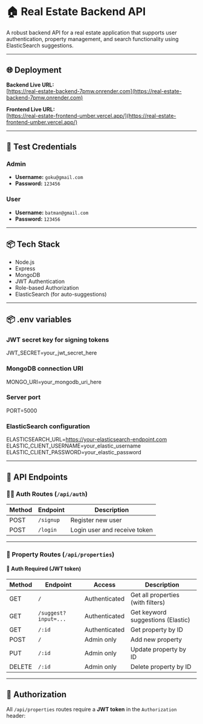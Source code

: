 # 🏠 Real Estate Backend API

A robust backend API for a real estate application that supports user authentication, property management, and search functionality using ElasticSearch suggestions.

---

## 🌐 Deployment

**Backend Live URL:**  
[https://real-estate-backend-7pmw.onrender.com](https://real-estate-backend-7pmw.onrender.com)

**Frontend Live URL:**  
[https://real-estate-frontend-umber.vercel.app/](https://real-estate-frontend-umber.vercel.app/)

---

## 🔐 Test Credentials

### Admin
- **Username:** `goku@gmail.com`
- **Password:** `123456`

### User
- **Username:** `batman@gmail.com`
- **Password:** `123456`

---

## 📦 Tech Stack

- Node.js
- Express
- MongoDB
- JWT Authentication
- Role-based Authorization
- ElasticSearch (for auto-suggestions)

---
## 📦 .env variables

### JWT secret key for signing tokens
JWT_SECRET=your_jwt_secret_here

### MongoDB connection URI
MONGO_URI=your_mongodb_uri_here

### Server port
PORT=5000

### ElasticSearch configuration
ELASTICSEARCH_URL=https://your-elasticsearch-endpoint.com
ELASTIC_CLIENT_USERNAME=your_elastic_username
ELASTIC_CLIENT_PASSWORD=your_elastic_password

---

## 📘 API Endpoints

### 🧑‍💼 Auth Routes (`/api/auth`)

| Method | Endpoint         | Description            |
|--------|------------------|------------------------|
| POST   | `/signup`        | Register new user      |
| POST   | `/login`         | Login user and receive token |

---

### 🏡 Property Routes (`/api/properties`)

#### 🔐 Auth Required (JWT token)

| Method | Endpoint             | Access         | Description                         |
|--------|----------------------|----------------|-------------------------------------|
| GET    | `/`                  | Authenticated  | Get all properties (with filters)   |
| GET    | `/suggest?input=...` | Authenticated  | Get keyword suggestions (Elastic)   |
| GET    | `/:id`               | Authenticated  | Get property by ID                  |
| POST   | `/`                  | Admin only     | Add new property                    |
| PUT    | `/:id`               | Admin only     | Update property by ID               |
| DELETE | `/:id`               | Admin only     | Delete property by ID               |

---

## 🔐 Authorization

All `/api/properties` routes require a **JWT token** in the `Authorization` header:


